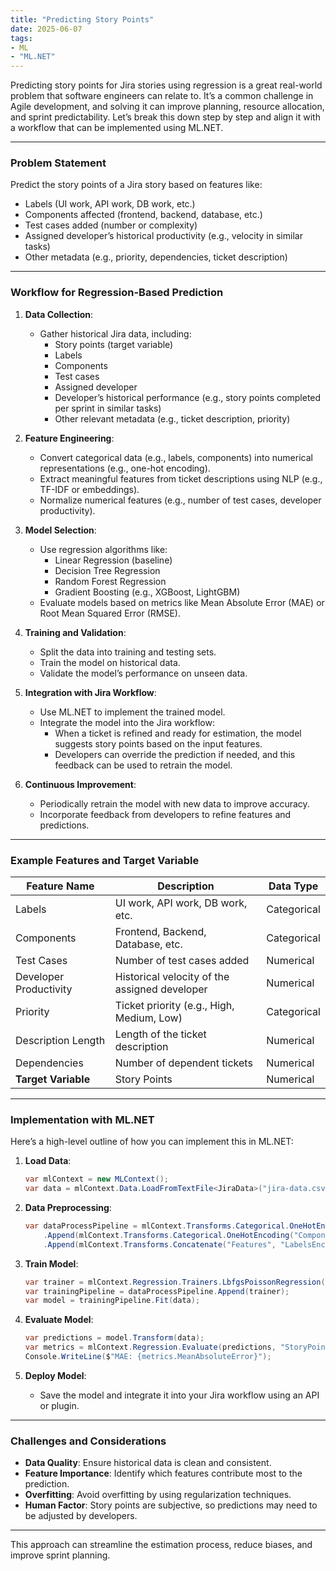 ```yaml
---
title: "Predicting Story Points"
date: 2025-06-07
tags:
- ML
- "ML.NET"
---
```


Predicting story points for Jira stories using regression is a great real-world problem that software engineers can relate to. It’s a common challenge in Agile development, and solving it can improve planning, resource allocation, and sprint predictability. Let’s break this down step by step and align it with a workflow that can be implemented using ML.NET.

---

### **Problem Statement**
Predict the story points of a Jira story based on features like:
- Labels (UI work, API work, DB work, etc.)
- Components affected (frontend, backend, database, etc.)
- Test cases added (number or complexity)
- Assigned developer’s historical productivity (e.g., velocity in similar tasks)
- Other metadata (e.g., priority, dependencies, ticket description)

---

### **Workflow for Regression-Based Prediction**
1. **Data Collection**:
   - Gather historical Jira data, including:
     - Story points (target variable)
     - Labels
     - Components
     - Test cases
     - Assigned developer
     - Developer’s historical performance (e.g., story points completed per sprint in similar tasks)
     - Other relevant metadata (e.g., ticket description, priority)

2. **Feature Engineering**:
   - Convert categorical data (e.g., labels, components) into numerical representations (e.g., one-hot encoding).
   - Extract meaningful features from ticket descriptions using NLP (e.g., TF-IDF or embeddings).
   - Normalize numerical features (e.g., number of test cases, developer productivity).

3. **Model Selection**:
   - Use regression algorithms like:
     - Linear Regression (baseline)
     - Decision Tree Regression
     - Random Forest Regression
     - Gradient Boosting (e.g., XGBoost, LightGBM)
   - Evaluate models based on metrics like Mean Absolute Error (MAE) or Root Mean Squared Error (RMSE).

4. **Training and Validation**:
   - Split the data into training and testing sets.
   - Train the model on historical data.
   - Validate the model’s performance on unseen data.

5. **Integration with Jira Workflow**:
   - Use ML.NET to implement the trained model.
   - Integrate the model into the Jira workflow:
     - When a ticket is refined and ready for estimation, the model suggests story points based on the input features.
     - Developers can override the prediction if needed, and this feedback can be used to retrain the model.

6. **Continuous Improvement**:
   - Periodically retrain the model with new data to improve accuracy.
   - Incorporate feedback from developers to refine features and predictions.

---

### **Example Features and Target Variable**

| Feature Name            | Description                                      | Data Type       |
|-------------------------|--------------------------------------------------|-----------------|
| Labels                  | UI work, API work, DB work, etc.                 | Categorical     |
| Components              | Frontend, Backend, Database, etc.                | Categorical     |
| Test Cases              | Number of test cases added                       | Numerical       |
| Developer Productivity  | Historical velocity of the assigned developer    | Numerical       |
| Priority                | Ticket priority (e.g., High, Medium, Low)        | Categorical     |
| Description Length      | Length of the ticket description                 | Numerical       |
| Dependencies            | Number of dependent tickets                      | Numerical       |
| **Target Variable**     | Story Points                                     | Numerical       |

---

### **Implementation with ML.NET**
Here’s a high-level outline of how you can implement this in ML.NET:

1. **Load Data**:
   ```csharp
   var mlContext = new MLContext();
   var data = mlContext.Data.LoadFromTextFile<JiraData>("jira-data.csv", separatorChar: ',', hasHeader: true);
   ```

2. **Data Preprocessing**:
   ```csharp
   var dataProcessPipeline = mlContext.Transforms.Categorical.OneHotEncoding("LabelsEncoded", "Labels")
       .Append(mlContext.Transforms.Categorical.OneHotEncoding("ComponentsEncoded", "Components"))
       .Append(mlContext.Transforms.Concatenate("Features", "LabelsEncoded", "ComponentsEncoded", "TestCases", "DeveloperProductivity"));
   ```

3. **Train Model**:
   ```csharp
   var trainer = mlContext.Regression.Trainers.LbfgsPoissonRegression();
   var trainingPipeline = dataProcessPipeline.Append(trainer);
   var model = trainingPipeline.Fit(data);
   ```

4. **Evaluate Model**:
   ```csharp
   var predictions = model.Transform(data);
   var metrics = mlContext.Regression.Evaluate(predictions, "StoryPoints", "Score");
   Console.WriteLine($"MAE: {metrics.MeanAbsoluteError}");
   ```

5. **Deploy Model**:
   - Save the model and integrate it into your Jira workflow using an API or plugin.

---

### **Challenges and Considerations**
- **Data Quality**: Ensure historical data is clean and consistent.
- **Feature Importance**: Identify which features contribute most to the prediction.
- **Overfitting**: Avoid overfitting by using regularization techniques.
- **Human Factor**: Story points are subjective, so predictions may need to be adjusted by developers.

---

This approach can streamline the estimation process, reduce biases, and improve sprint planning.